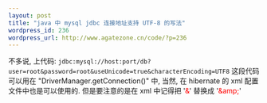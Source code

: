 ```yaml
--- 
layout: post
title: "java 中 mysql jdbc 连接地址支持 UTF-8 的写法"
wordpress_id: 236
wordpress_url: http://www.agatezone.cn/code/?p=236
---
```

不多说, 上代码:
<code>jdbc:mysql://host:port/db?user=root&amp;password=root&amp;useUnicode=true&amp;characterEncoding=UTF8</code>
这段代码可以用在 "DriverManager.getConnection()" 中, 当然, 在 hibernate 的 xml 配置文件中也是可以使用的. 但是要注意的是在 xml 中记得把 '<span style="color: #ff0000;">&amp;</span>' 替换成 '<span style="color: #ff0000;">&amp;amp;</span>'
